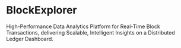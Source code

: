 # BlockExplorer
High-Performance Data Analytics Platform for Real-Time Block Transactions, delivering Scalable, Intelligent Insights on a Distributed Ledger Dashboard.
